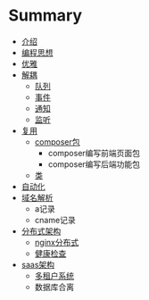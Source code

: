 # Summary

* [介绍](README.md)
* [编程思想](chapter1.md)
* [优雅](you-ya.md)
* [解耦](jie-ou.md)
  * [队列](jie-ou/dui-lie.md)
  * [事件](jie-ou/shi-jian.md)
  * [通知](jie-ou/tong-zhi.md)
  * [监听](jie-ou/jian-ting.md)
* [复用](fu-yong.md)
  * [composer包](fu-yong/composerbao.md)
    * composer编写前端页面包
    * composer编写后端功能包
  * [类](fu-yong/lei.md)
* [自动化](zi-dong-hua.md)
* [域名解析](yu-ming.md)
  * a记录
  * cname记录
* [分布式架构](fen-bu-shi-jia-gou.md)
  * [nginx分布式](fen-bu-shi-jia-gou/nginxfen-bu-shi.md)
  * [健康检查](fen-bu-shi-jia-gou/jian-kang-jian-cha.md)
* [saas架构](saasjia-gou.md)
  * [多租户系统](saasjia-gou/duo-zu-hu-xi-tong.md)
  * 数据库合离

